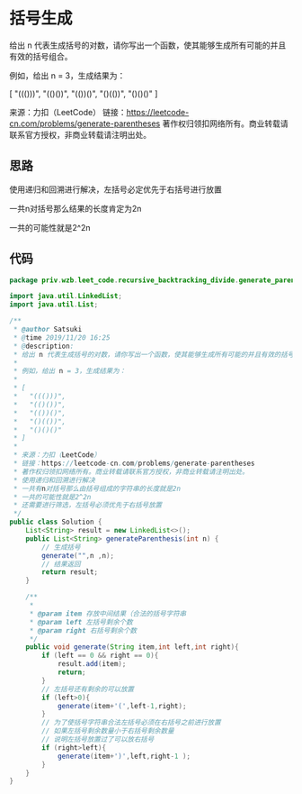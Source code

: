 # 括号生成

给出 n 代表生成括号的对数，请你写出一个函数，使其能够生成所有可能的并且有效的括号组合。

例如，给出 n = 3，生成结果为：

[
  "((()))",
  "(()())",
  "(())()",
  "()(())",
  "()()()"
]

来源：力扣（LeetCode）
链接：https://leetcode-cn.com/problems/generate-parentheses
著作权归领扣网络所有。商业转载请联系官方授权，非商业转载请注明出处。

## 思路

使用递归和回溯进行解决，左括号必定优先于右括号进行放置

一共n对括号那么结果的长度肯定为2n

一共的可能性就是2^2n



## 代码

```java
package priv.wzb.leet_code.recursive_backtracking_divide.generate_parentheses_22;

import java.util.LinkedList;
import java.util.List;

/**
 * @author Satsuki
 * @time 2019/11/20 16:25
 * @description:
 * 给出 n 代表生成括号的对数，请你写出一个函数，使其能够生成所有可能的并且有效的括号组合。
 *
 * 例如，给出 n = 3，生成结果为：
 *
 * [
 *   "((()))",
 *   "(()())",
 *   "(())()",
 *   "()(())",
 *   "()()()"
 * ]
 *
 * 来源：力扣（LeetCode）
 * 链接：https://leetcode-cn.com/problems/generate-parentheses
 * 著作权归领扣网络所有。商业转载请联系官方授权，非商业转载请注明出处。
 * 使用递归和回溯进行解决
 * 一共有n对括号那么由括号组成的字符串的长度就是2n
 * 一共的可能性就是2^2n
 * 还需要进行筛选，左括号必须优先于右括号放置
 */
public class Solution {
    List<String> result = new LinkedList<>();
    public List<String> generateParenthesis(int n) {
        // 生成括号
        generate("",n ,n);
        // 结果返回
        return result;
    }

    /**
     *
     * @param item 存放中间结果（合法的括号字符串
     * @param left 左括号剩余个数
     * @param right 右括号剩余个数
     */
    public void generate(String item,int left,int right){
        if (left == 0 && right == 0){
            result.add(item);
            return;
        }
        // 左括号还有剩余的可以放置
        if (left>0){
            generate(item+'(',left-1,right);
        }
        // 为了使括号字符串合法左括号必须在右括号之前进行放置
        // 如果左括号剩余数量小于右括号剩余数量
        // 说明左括号放置过了可以放右括号
        if (right>left){
            generate(item+')',left,right-1 );
        }
    }
}
```